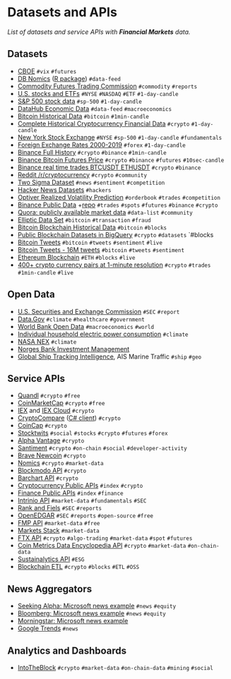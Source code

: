 
# Datasets and APIs

_List of datasets and service APIs with __Financial Markets__ data._

## Datasets

- [CBOE](http://cfe.cboe.com/market-data/) `#vix` `#futures`
- [DB Nomics](https://db.nomics.world/) ([R package](https://macro.cepremap.fr/article/2019-10/rdbnomics-tutorial/)) `#data-feed`
- [Commodity Futures Trading Commission](https://www.cftc.gov/MarketReports/CommitmentsofTraders/index.htm) `#commodity` `#reports`
- [U.S. stocks and ETFs](https://www.kaggle.com/borismarjanovic/price-volume-data-for-all-us-stocks-etfs) `#NYSE` `#NASDAQ` `#ETF` `#1-day-candle`
- [S&P 500 stock data](https://www.kaggle.com/camnugent/sandp500) `#sp-500` `#1-day-candle`
- [DataHub Economic Data](https://datahub.io/collections/economic-data) `#data-feed` `#macroeconomics`
- [Bitcoin Historical Data](https://www.kaggle.com/mczielinski/bitcoin-historical-data) `#bitcoin` `#1min-candle`
- [Complete Historical Cryptocurrency Financial Data](https://www.kaggle.com/philmohun/cryptocurrency-financial-data) `#crypto` `#1-day-candle`
- [New York Stock Exchange](https://www.kaggle.com/dgawlik/nyse) `#NYSE` `#sp-500` `#1-day-candle` `#fundamentals`
- [Foreign Exchange Rates 2000-2019](https://www.kaggle.com/brunotly/foreign-exchange-rates-per-dollar-20002019) `#forex` `#1-day-candle`
- [Binance Full History](https://www.kaggle.com/jorijnsmit/binance-full-history) `#crypto` `#binance` `#1min-candle`
- [Binance Bitcoin Futures Price](https://www.kaggle.com/billqi/binance-bitcoin-futures-price-10s-intervals) `#crypto` `#binance` `#futures` `#10sec-candle`
- [Binance real time trades BTCUSDT ETHUSDT](https://www.kaggle.com/rossr61938/binance-real-time-trades-btcusdt-ethusdt) `#crypto` `#binance`
- [Reddit /r/cryptocurrency](https://www.kaggle.com/nickreinerink/reddit-rcryptocurrency) `#crypto` `#community`
- [Two Sigma Dataset](https://www.kaggle.com/c/two-sigma-financial-news/data) `#news` `#sentiment` `#competition`
- [Hacker News Datasets](https://www.kaggle.com/search?q=Hacker+News+in%3Adatasets) `#hackers`
- [Optiver Realized Volatility Prediction](https://www.kaggle.com/c/optiver-realized-volatility-prediction/data) `#orderbook` `#trades` `#competition`
- [Binance Public Data](https://data.binance.vision/) +[repo](https://github.com/binance/binance-public-data/) `#trades` `#spots` `#futures` `#binance` `#crypto`
- [Quora: publicly available market data](https://www.quora.com/What-are-some-publicly-available-market-data-feeds) `#data-list` `#community`
- [Elliptic Data Set](https://www.kaggle.com/ellipticco/elliptic-data-set) `#bitcoin` `#transaction` `#fraud`
- [Bitcoin Blockchain Historical Data](https://www.kaggle.com/bigquery/bitcoin-blockchain) `#bitcoin` `#blocks`
- [Public Blockchain Datasets in BigQuery](https://github.com/blockchain-etl/public-datasets) `#crypto` `#datasets` `#blocks
- [Bitcoin Tweets](https://www.kaggle.com/kaushiksuresh147/bitcoin-tweets) `#bitcoin` `#tweets` `#sentiment` `#live`
- [Bitcoin Tweets - 16M tweets](https://www.kaggle.com/alaix14/bitcoin-tweets-20160101-to-20190329) `#bitcoin` `#tweets` `#sentiment`
- [Ethereum Blockchain](https://www.kaggle.com/bigquery/ethereum-blockchain) `#ETH` `#blocks` `#live`
- [400+ crypto currency pairs at 1-minute resolution](https://www.kaggle.com/tencars/392-crypto-currency-pairs-at-minute-resolution) `#crypto` `#trades` `#1min-candle` `#live`

## Open Data

- [U.S. Securities and Exchange Commission](https://www.sec.gov/edgar/searchedgar/companysearch.html) `#SEC` `#report`
- [Data.Gov](https://www.data.gov/) `#climate` `#healthcare` `#government`
- [World Bank Open Data](https://data.worldbank.org/) `#macroeconomics` `#world`
- [Individual household electric power consumption](https://archive.ics.uci.edu/ml/datasets/Individual+household+electric+power+consumption) `#climate`
- [NASA NEX](https://registry.opendata.aws/nasanex/) `#climate`
- [Norges Bank Investment Management](https://www.nbim.no/en/the-fund/investments/#/)
- [Global Ship Tracking Intelligence](https://www.marinetraffic.com/en/ais/home/centerx:152.9/centery:30.1/zoom:2), AIS Marine Traffic `#ship` `#geo`

## Service APIs

- [Quandl](https://www.quandl.com/) `#crypto` `#free`
- [CoinMarketCap](https://coinmarketcap.com/api/documentation/v1/) `#crypto` `#free`
- [IEX](https://iextrading.com/developers/docs/) and [IEX Cloud](https://iexcloud.io/docs/api/) `#crypto`
- [CryptoCompare](https://min-api.cryptocompare.com/documentation) ([C# client](https://github.com/joancaron/cryptocompare-api/tree/master/docs)) `#crypto`
- [CoinCap](https://docs.coincap.io/?version=latest) `#crypto`
- [Stocktwits](https://api.stocktwits.com/developers/docs/api) `#social` `#stocks` `#crypto` `#futures` `#forex`
- [Alpha Vantage](https://www.alphavantage.co/documentation/) `#crypto`
- [Santiment](https://neuro.santiment.net/) `#crypto` `#on-chain` `#social` `#developer-activity`
- [Brave Newcoin](https://bravenewcoin.com/developers) `#crypto`
- [Nomics](https://docs.nomics.com/) `#crypto` `#market-data`
- [Blockmodo API](https://blockmodo.com/docs/api) `#crypto`
- [Barchart API](https://www.barchart.com/ondemand/api) `#crypto`
- [Cryptocurrency Public APIs](https://github.com/public-apis/public-apis#cryptocurrency) `#index` `#crypto`
- [Finance Public APIs](https://github.com/public-apis/public-apis#finance) `#index` `#finance`
- [Intrinio API](https://docs.intrinio.com/documentation/) `#market-data` `#fundamentals` `#SEC`
- [Rank and Fiels](http://rankandfiled.com/#/data/tickers) `#SEC` `#reports`
- [OpenEDGAR](https://github.com/LexPredict/openedgar) `#SEC` `#reports` `#open-source` `#free`
- [FMP API](https://financialmodelingprep.com/developer/) `#market-data` `#free`
- [Markets Stack](https://marketstack.com/documentation) `#market-data`
- [FTX API](https://docs.ftx.com/#overview) `#crypto` `#algo-trading` `#market-data` `#spot` `#futures`
- [Coin Metrics Data Encyclopedia API](https://docs.coinmetrics.io/) `#crypto` `#market-data` `#on-chain-data`
- [Sustainalytics API](https://www.sustainalytics.com/api-data-feeds#api) `#ESG`
- [Blockchain ETL](https://github.com/blockchain-etl) `#crypto` `#blocks` `#ETL` `#OSS`

## News Aggregators

- [Seeking Alpha: Microsoft news example](https://seekingalpha.com/symbol/MSFT/news) `#news` `#equity`
- [Bloomberg: Microsoft news example](https://www.bloomberg.com/quote/MSFT:US) `#news` `#equity`
- [Morningstar: Microsoft news example](https://www.morningstar.com/stocks/xnas/msft/news)
- [Google Trends](https://trends.google.com/) `#news`

## Analytics and Dashboards

- [IntoTheBlock](https://app.intotheblock.com/) `#crypto` `#market-data` `#on-chain-data` `#mining` `#social`
